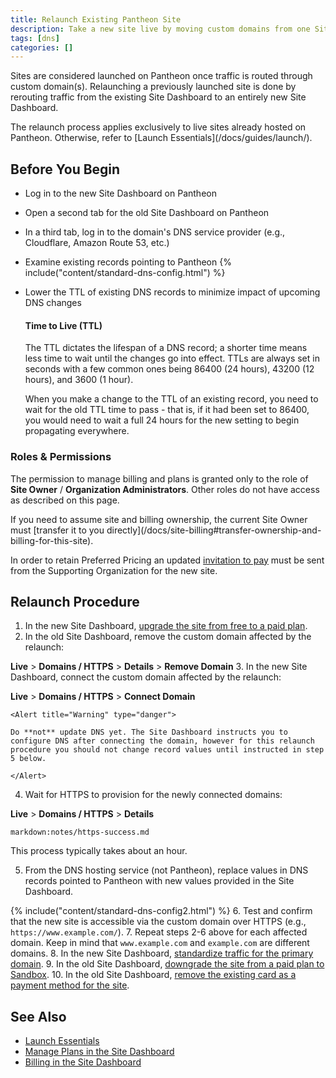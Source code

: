 ```yaml
---
title: Relaunch Existing Pantheon Site
description: Take a new site live by moving custom domains from one Site Dashboard to another, with minimal HTTPS interruptions.
tags: [dns]
categories: []
---
```

Sites are considered launched on Pantheon once traffic is routed through custom domain(s). Relaunching a previously launched site is done by rerouting traffic from the existing Site Dashboard to an entirely new Site Dashboard.

<Alert title="Note" type="info">
The relaunch process applies exclusively to live sites already hosted on Pantheon. Otherwise, refer to [Launch Essentials](/docs/guides/launch/).
</Alert>

## Before You Begin
- Log in to the new Site Dashboard on Pantheon
- Open a second tab for the old Site Dashboard on Pantheon
- In a third tab, log in to the domain's DNS service provider (e.g., Cloudflare, Amazon Route 53, etc.)
- Examine existing records pointing to Pantheon
  {% include("content/standard-dns-config.html") %}
- Lower the TTL of existing DNS records to minimize impact of upcoming DNS changes

  <Accordion title="Learn More" id="ttl" icon="info-sign">

  #### Time to Live (TTL)

  The TTL dictates the lifespan of a DNS record; a shorter time means less time to wait until the changes go into effect. TTLs are always set in seconds with a few common ones being 86400 (24 hours),  43200 (12 hours), and 3600 (1 hour).

  When you make a change to the TTL of an existing record, you need to wait for the old TTL time to pass - that is, if it had been set to 86400, you would need to wait a full 24 hours for the new setting to begin propagating everywhere.

  </Accordion>

### Roles & Permissions
The permission to manage billing and plans is granted only to the role of **Site Owner** / **Organization Administrators**. Other roles do not have access as described on this page.

<Alert title="Note" type="info">
If you need to assume site and billing ownership, the current Site Owner must [transfer it to you directly](/docs/site-billing#transfer-ownership-and-billing-for-this-site).

In order to retain Preferred Pricing an updated [invitation to pay](/docs/add-client-site/#send-an-invitation-to-pay-to-your-client) must be sent from the Supporting Organization for the new site.
</Alert>

## Relaunch Procedure

1. In the new Site Dashboard, [upgrade the site from free to a paid plan](/docs/site-plan/#purchase-a-new-plan).
2. In the old Site Dashboard, remove the custom domain affected by the relaunch:

  **<span class="glyphicons glyphicons-cardio"></span> Live** > **<span class="glyphicons glyphicons-global"></span> Domains / HTTPS** > **Details** > **Remove Domain**
3. In the new Site Dashboard, connect the custom domain affected by the relaunch:

  **<span class="glyphicons glyphicons-cardio"></span> Live** > **<span class="glyphicons glyphicons-global"></span> Domains / HTTPS** > **Connect Domain**

    <Alert title="Warning" type="danger">

    Do **not** update DNS yet. The Site Dashboard instructs you to configure DNS after connecting the domain, however for this relaunch procedure you should not change record values until instructed in step 5 below.

    </Alert>

4. Wait for HTTPS to provision for the newly connected domains:

  **<span class="glyphicons glyphicons-cardio"></span> Live** > **<span class="glyphicons glyphicons-global"></span> Domains / HTTPS** > **Details**

  `markdown:notes/https-success.md`

   This process typically takes about an hour.

5. From the DNS hosting service (not Pantheon), replace values in DNS records pointed to Pantheon with new values provided in the Site Dashboard.

 {% include("content/standard-dns-config2.html") %}
6. Test and confirm that the new site is accessible via the custom domain over HTTPS (e.g., `https://www.example.com/`).
7. Repeat steps 2-6 above for each affected domain. Keep in mind that `www.example.com` and `example.com` are different domains.
8. In the new Site Dashboard, [standardize traffic for the primary domain](/docs/domains/#redirect-to-https-and-the-primary-domain).
9. In the old Site Dashboard, [downgrade the site from a paid plan to Sandbox](/docs/site-plan/#cancel-current-plan).
10. In the old Site Dashboard, [remove the existing card as a payment method for the site](/docs/site-billing/#do-not-bill-this-site-to-a-card).

## See Also
- [Launch Essentials](/docs/guides/launch/)
- [Manage Plans in the Site Dashboard](/docs/site-plan/)
- [Billing in the Site Dashboard](/docs/site-billing/)
